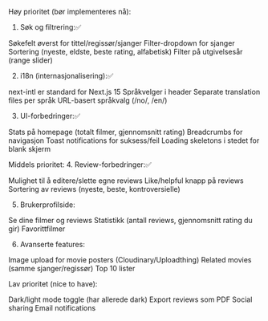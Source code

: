 Høy prioritet (bør implementeres nå):
1. Søk og filtrering:✅

Søkefelt øverst for tittel/regissør/sjanger
Filter-dropdown for sjanger
Sortering (nyeste, eldste, beste rating, alfabetisk)
Filter på utgivelsesår (range slider)

2. i18n (internasjonalisering):✅

next-intl er standard for Next.js 15
Språkvelger i header
Separate translation files per språk
URL-basert språkvalg (/no/, /en/)

3. UI-forbedringer:✅

Stats på homepage (totalt filmer, gjennomsnitt rating)
Breadcrumbs for navigasjon
Toast notifications for suksess/feil
Loading skeletons i stedet for blank skjerm

Middels prioritet:
4. Review-forbedringer:✅

Mulighet til å editere/slette egne reviews
Like/helpful knapp på reviews
Sortering av reviews (nyeste, beste, kontroversielle)

5. Brukerprofilside:

Se dine filmer og reviews
Statistikk (antall reviews, gjennomsnitt rating du gir)
Favorittfilmer

6. Avanserte features:

Image upload for movie posters (Cloudinary/Uploadthing)
Related movies (samme sjanger/regissør)
Top 10 lister

Lav prioritet (nice to have):

Dark/light mode toggle (har allerede dark)
Export reviews som PDF
Social sharing
Email notifications